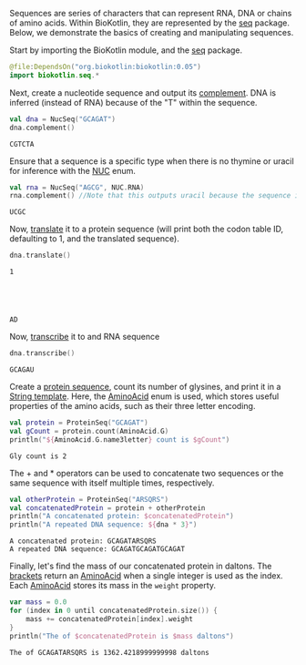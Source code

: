 Sequences are series of characters that can represent RNA, DNA or chains of amino acids. Within BioKotlin, they are represented by the [seq](.seq) package. Below, we demonstrate the basics of creating and manipulating sequences.

Start by importing the BioKotlin module, and the [seq](.seq) package.


```kotlin
@file:DependsOn("org.biokotlin:biokotlin:0.05")
import biokotlin.seq.*
```

Next, create a nucleotide sequence and output its [complement](.seq.NucSeq.complement). DNA is inferred (instead of RNA) because of the "T" within the sequence.


```kotlin
val dna = NucSeq("GCAGAT")
dna.complement()
```




    CGTCTA



Ensure that a sequence is a specific type when there is no thymine or uracil for inference with the [NUC](.seq.NUC) enum.


```kotlin
val rna = NucSeq("AGCG", NUC.RNA)
rna.complement() //Note that this outputs uracil because the sequence is RNA!
```




    UCGC



Now, [translate](.seq.NucSeq.translate) it to a protein sequence (will print both the codon table ID, defaulting to 1, and the translated sequence).


```kotlin
dna.translate()
```

    1





    AD



Now, [transcribe](.seq.NucSeq.transcribe) it to and RNA sequence


```kotlin
dna.transcribe()
```




    GCAGAU



Create a [protein sequence](.seq.ProteinSeq), count its number of glysines, and print it in a [String template](https://kotlinlang.org/docs/basic-types.html#string-templates). Here, the [AminoAcid](.seq.AminoAcid) enum is used, which stores useful properties of the amino acids, such as their three letter encoding.


```kotlin
val protein = ProteinSeq("GCAGAT")
val gCount = protein.count(AminoAcid.G)
println("${AminoAcid.G.name3letter} count is $gCount")
```

    Gly count is 2


The + and * operators can be used to concatenate two sequences or the same sequence with itself multiple times, respectively.


```kotlin
val otherProtein = ProteinSeq("ARSQRS")
val concatenatedProtein = protein + otherProtein
println("A concatenated protein: $concatenatedProtein")
println("A repeated DNA sequence: ${dna * 3}")
```

    A concatenated protein: GCAGATARSQRS
    A repeated DNA sequence: GCAGATGCAGATGCAGAT


Finally, let's find the mass of our concatenated protein in daltons. The [brackets](.seq.ProteinSeq.get) return an [AminoAcid](.seq.AminoAcid) when a single integer is used as the index. Each [AminoAcid](.seq.AminoAcid) stores its mass in the ```weight``` property.


```kotlin
var mass = 0.0
for (index in 0 until concatenatedProtein.size()) {
    mass += concatenatedProtein[index].weight
}
println("The of $concatenatedProtein is $mass daltons")
```

    The of GCAGATARSQRS is 1362.4218999999998 daltons

